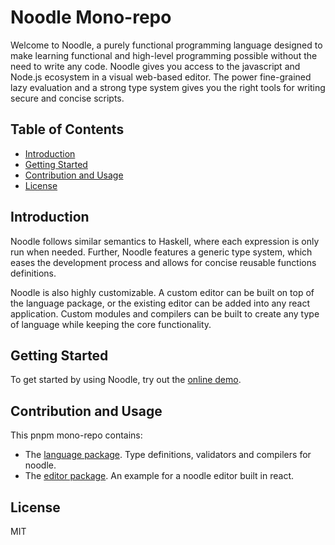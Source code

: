 # Noodle Mono-repo

Welcome to Noodle, a purely functional programming language designed to make learning functional and high-level programming possible without the need to write any code. Noodle gives you access to the javascript and Node.js ecosystem in a visual web-based editor. The power fine-grained lazy evaluation and a strong type system gives you the right tools for writing secure and concise scripts.

## Table of Contents
- [Introduction](#introduction)
- [Getting Started](#getting-started)
- [Contribution and Usage](#contribution-and-usage)
- [License](#license)

## Introduction
Noodle follows similar semantics to Haskell, where each expression is only run when needed. Further, Noodle features a generic type system, which eases the development process and allows for concise reusable functions definitions.

Noodle is also highly customizable. A custom editor can be built on top of the language package, or the existing editor can be added into any react application. Custom modules and compilers can be built to create any type of language while keeping the core functionality.

## Getting Started
To get started by using Noodle, try out the [online demo](www.noodlescript.io).

## Contribution and Usage
This pnpm mono-repo contains:
- The [language package](/packages/language/). Type definitions, validators and compilers for noodle.
- The [editor package](/packages/editor/). An example for a noodle editor built in react.

## License
MIT